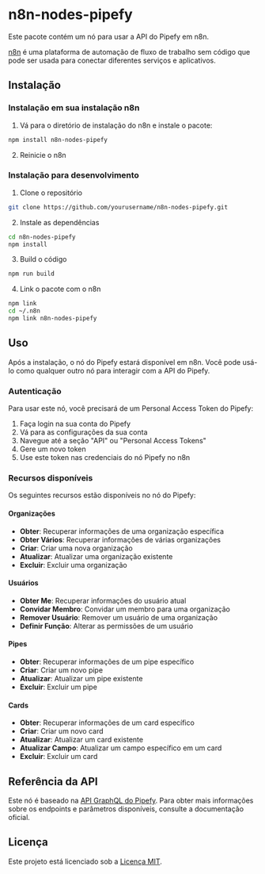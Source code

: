 # n8n-nodes-pipefy

Este pacote contém um nó para usar a API do Pipefy em n8n.

[n8n](https://n8n.io/) é uma plataforma de automação de fluxo de trabalho sem código que pode ser usada para conectar diferentes serviços e aplicativos.

## Instalação

### Instalação em sua instalação n8n

1. Vá para o diretório de instalação do n8n e instale o pacote:
```bash
npm install n8n-nodes-pipefy
```

2. Reinicie o n8n

### Instalação para desenvolvimento

1. Clone o repositório
```bash
git clone https://github.com/yourusername/n8n-nodes-pipefy.git
```

2. Instale as dependências
```bash
cd n8n-nodes-pipefy
npm install
```

3. Build o código
```bash
npm run build
```

4. Link o pacote com o n8n
```bash
npm link
cd ~/.n8n
npm link n8n-nodes-pipefy
```

## Uso

Após a instalação, o nó do Pipefy estará disponível em n8n. Você pode usá-lo como qualquer outro nó para interagir com a API do Pipefy.

### Autenticação

Para usar este nó, você precisará de um Personal Access Token do Pipefy:

1. Faça login na sua conta do Pipefy
2. Vá para as configurações da sua conta
3. Navegue até a seção "API" ou "Personal Access Tokens"
4. Gere um novo token
5. Use este token nas credenciais do nó Pipefy no n8n

### Recursos disponíveis

Os seguintes recursos estão disponíveis no nó do Pipefy:

#### Organizações
- **Obter**: Recuperar informações de uma organização específica
- **Obter Vários**: Recuperar informações de várias organizações
- **Criar**: Criar uma nova organização
- **Atualizar**: Atualizar uma organização existente
- **Excluir**: Excluir uma organização

#### Usuários
- **Obter Me**: Recuperar informações do usuário atual
- **Convidar Membro**: Convidar um membro para uma organização
- **Remover Usuário**: Remover um usuário de uma organização
- **Definir Função**: Alterar as permissões de um usuário

#### Pipes
- **Obter**: Recuperar informações de um pipe específico
- **Criar**: Criar um novo pipe
- **Atualizar**: Atualizar um pipe existente
- **Excluir**: Excluir um pipe

#### Cards
- **Obter**: Recuperar informações de um card específico
- **Criar**: Criar um novo card
- **Atualizar**: Atualizar um card existente
- **Atualizar Campo**: Atualizar um campo específico em um card
- **Excluir**: Excluir um card

## Referência da API

Este nó é baseado na [API GraphQL do Pipefy](https://developers.pipefy.com/reference). Para obter mais informações sobre os endpoints e parâmetros disponíveis, consulte a documentação oficial.

## Licença

Este projeto está licenciado sob a [Licença MIT](LICENSE).
